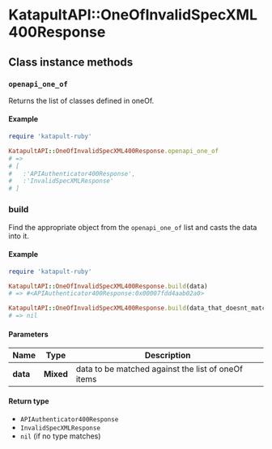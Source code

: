 # KatapultAPI::OneOfInvalidSpecXML400Response

## Class instance methods

### `openapi_one_of`

Returns the list of classes defined in oneOf.

#### Example

```ruby
require 'katapult-ruby'

KatapultAPI::OneOfInvalidSpecXML400Response.openapi_one_of
# =>
# [
#   :'APIAuthenticator400Response',
#   :'InvalidSpecXMLResponse'
# ]
```

### build

Find the appropriate object from the `openapi_one_of` list and casts the data into it.

#### Example

```ruby
require 'katapult-ruby'

KatapultAPI::OneOfInvalidSpecXML400Response.build(data)
# => #<APIAuthenticator400Response:0x00007fdd4aab02a0>

KatapultAPI::OneOfInvalidSpecXML400Response.build(data_that_doesnt_match)
# => nil
```

#### Parameters

| Name | Type | Description |
| ---- | ---- | ----------- |
| **data** | **Mixed** | data to be matched against the list of oneOf items |

#### Return type

- `APIAuthenticator400Response`
- `InvalidSpecXMLResponse`
- `nil` (if no type matches)

